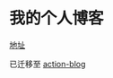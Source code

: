 
# 我的个人博客

[地址](https://blog.chenkeyi.com/)

已迁移至 [action-blog](https://github.com/cky917/action-blog)
